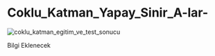 # Coklu_Katman_Yapay_Sinir_A-lar-
![coklu_katman_egitim_ve_test_sonucu](https://user-images.githubusercontent.com/33607770/151707284-178fa4f3-da1b-47dd-8286-adb72394ba15.png)

Bilgi Eklenecek
